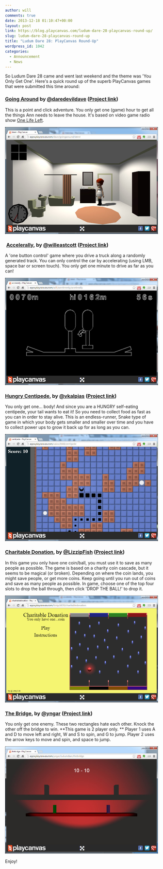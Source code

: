 ```yaml
---
author: will
comments: true
date: 2013-12-18 01:10:47+00:00
layout: post
link: https://blog.playcanvas.com/ludum-dare-28-playcanvas-round-up/
slug: ludum-dare-28-playcanvas-round-up
title: "Ludum Dare 28: PlayCanvas Round-Up"
wordpress_id: 1042
categories:
  - Announcement
  - News
---
```


So Ludum Dare 28 came and went last weekend and the theme was 'You Only Get One'. Here's a quick round up of the superb PlayCanvas games that were submitted this time around:

### [Going Around](https://playcanv.as/p/WDDAV5tg/) by [@daredevildave](https://twitter.com/daredevildave) ([Project link](https://playcanvas.com/project/3491/overview/going-around))

This is a point and click adventure. You only get one (game) hour to get all the things Ann needs to leave the house. It's based on video game radio show [One Life Left](https://onelifeleft.com/).

[![Going Around](/assets/media/ld28-going-around.jpg)](https://playcanv.as/p/WDDAV5tg/)

###  [Accelerally](https://playcanv.as/p/dq0cXdTJ/), by [@willeastcott](https://twitter.com/willeastcott) ([Project link](https://playcanvas.com/project/3489/overview/accelerally))

A 'one button control' game where you drive a truck along a randomly generated track. You can only control the car by accelerating (using LMB, space bar or screen touch). You only get one minute to drive as far as you can!

[![Accelerally](/assets/media/ld28-accelerally.jpg)](https://playcanv.as/p/dq0cXdTJ/)

### [Hungry Centipede](https://playcanv.as/p/LWXp9L6L/), by [@vkalpias](https://twitter.com/vkalpias) ([Project link](https://playcanvas.com/project/3487/overview/hungry-centipede))

You only get one... body! And since you are a HUNGRY self-eating centipede, your tail wants to eat it! So you need to collect food as fast as you can in order to stay alive. This is an endless-runner, Snake type of game in which your body gets smaller and smaller over time and you have to collect power ups to grow it back up for as long as you can.

[![Hungry Centipede](/assets/media/ld28-hungry-centipede.jpg)](https://playcanv.as/p/LWXp9L6L/)

### [Charitable Donation](http://apps.playcanvas.com/lizzip/ld28/charitabledonation), by [@LizzipFish](https://twitter.com/LizzipFish) ([Project link](https://playcanvas.com/user/lizzip/ld28))

In this game you only have one coin/ball, you must use it to save as many people as possible. The game is based on a charity coin cascade, but it seems to be magical (or broken). Depending on where the coin lands, you might save people, or get more coins. Keep going until you run out of coins and save as many people as possible. In game, choose one of the top four slots to drop the ball through, then click 'DROP THE BALL!' to drop it.

[![Charitable Donation](/assets/media/ld28-charitable-donation.jpg)](http://apps.playcanvas.com/lizzip/ld28/charitabledonation)

### [The Bridge](https://playcanv.as/p/TZjbpJH0/), by [@yngar](https://twitter.com/yngar) ([Project link](https://playcanvas.com/project/3540/overview/ludumdare))

You only get one enemy. These two rectangles hate each other. Knock the other off the bridge to win. **This game is 2 player only. **
Player 1 uses A and D to move left and right, W and S to spin, and G to jump.
Player 2 uses the arrow keys to move and spin, and space to jump.

[![The Bridge](/assets/media/ld28-the-bridge.jpg)](https://playcanv.as/p/TZjbpJH0/)

Enjoy!
